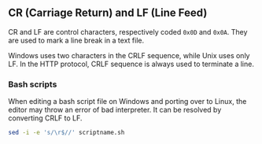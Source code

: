 ## CR (Carriage Return) and LF (Line Feed)

CR and LF are control characters, respectively coded `0x0D` and `0x0A`. They are used to mark a line break in a text file.

Windows uses two characters in the CRLF sequence, while Unix uses only LF. In the HTTP protocol, CRLF sequence is always used to terminate a line.

### Bash scripts

When editing a bash script file on Windows and porting over to Linux, the editor may throw an error of bad interpreter. It can be resolved by converting CRLF to LF.

```bash
sed -i -e 's/\r$//' scriptname.sh
```

